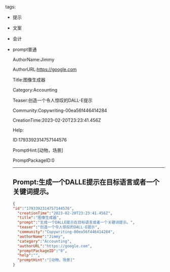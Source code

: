   tags: 
- 提示
- 文案
- 会计
- prompt普通

  AuthorName:Jimmy

  AuthorURL:https://google.com

  Title:图像生成器

  Category:Accounting

  Teaser:创造一个令人惊叹的DALL-E提示

  Community:Copywriting-00ea56f446414284

  CreationTime:2023-02-20T23:23:41.456Z

  Help:

  ID:1793392314757144576

  PromptHint:[动物，场景]

  PromptPackageID:0

  ---

  ## Prompt:生成一个DALLE提示在目标语言或者一个关键词提示。

  ```json
  {
  "id":"1793392314757144576",
    "creationTime":"2023-02-20T23:23:41.456Z",
    "title":"图像生成器",
    "prompt":"生成一个DALLE提示在目标语言或者一个关键词提示。",
    "teaser":"创造一个令人惊叹的DALL-E提示",
    "community":"Copywriting-00ea56f446414284",
    "authorName":"Jimmy",
    "category":"Accounting",
    "authorURL":"https://google.com",
    "promptPackageID":"0",
    "help":"",
    "promptHint":"[动物，场景]"
  }
  ```
